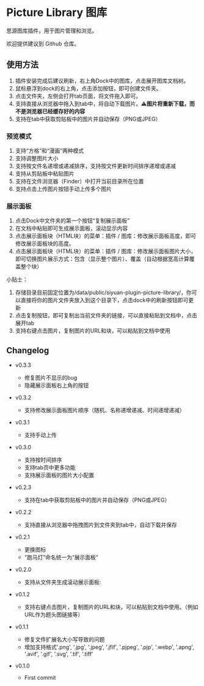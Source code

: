 # Picture Library 图库

思源图库插件，用于图片管理和浏览。

欢迎提供建议到 Github 仓库。

## 使用方法

1. 插件安装完成后建议刷新，右上角Dock中的图库，点击展开图库文档树。
2. 鼠标悬浮到dock的右上角，点击添加按钮，即可创建文件夹。
3. 点击文件夹，左侧会打开tab页面，将文件拖入即可。
4. 支持直接从浏览器中拖入到tab中，将自动下载图片。**⚠️图片将重新下载，而不是浏览器已经缓存好的内容**
5. 支持在tab中获取剪贴板中的图片并自动保存（PNG或JPEG）

### 预览模式
1. 支持“方格”和“漫画”两种模式
2. 支持调整图片大小
3. 支持按文件名递增或递减排序，支持按文件更新时间排序递增或递减
4. 支持从剪贴板中粘贴图片
5. 支持在文件浏览器（Finder）中打开当前目录所在位置
6. 支持点击上传图片按钮手动上传多个图片

### 展示面板
1. 点击Dock中文件夹的第一个按钮“复制展示面板”
2. 在文档中粘贴即可生成展示面板，滚动显示内容
3. 点击展示面板块（HTML块）的菜单：插件 / 图库：修改展示面板高度，即可修改展示面板块的高度。
4. 点击展示面板块（HTML块）的菜单：插件 / 图库：修改展示面板图片大小，即可切换图片展示方式：包含（显示整个图片）、覆盖（自动根据宽高计算覆盖整个块）

小贴士：
1. 存储目录目前固定位置为/data/public/siyuan-plugin-picture-library/，你可以直接将你的图片文件夹放入到这个目录下，点击dock中的刷新按钮即可更新
2. 点击复制按钮，即可复制出当前文件夹的链接，可以直接粘贴到文档中，点击展开tab
3. 支持右键点击图片，复制图片的URL和块，可以粘贴到文档中使用

## Changelog
+ v0.3.3
  - 修复图片不显示的bug
  - 隐藏展示面板右上角的按钮

+ v0.3.2
  - 支持修改展示面板图片顺序（随机、名称递增递减、时间递增递减）

+ v0.3.1
  - 支持手动上传

+ v0.3.0
  - 支持按时间排序
  - 支持tab页中更多功能
  - 支持展示面板的图片大小配置

+ v0.2.3
  - 支持在tab中获取剪贴板中的图片并自动保存（PNG或JPEG）

+ v0.2.2
  - 支持直接从浏览器中拖拽图片到文件夹到tab中，自动下载并保存

+ v0.2.1
  - 更换图标
  - “跑马灯”命名统一为“展示面板”

+ v0.2.0
  - 支持从文件夹生成滚动展示面板: 

+ v0.1.2
  - 支持右键点击图片，复制图片的URL和块，可以粘贴到文档中使用。（例如URL作为题头图链接等）

+ v0.1.1
  - 修复文件扩展名大小写导致的问题
  - 增加支持格式'.png', '.jpg', '.jpeg', '.jfif', '.pjpeg', '.pjp', '.webp', '.apng', '.avif', '.gif', '.svg', '.tif', '.tiff'

+ v0.1.0
  - First commit